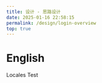```yaml
---
title: 设计 - 思路设计
date: 2025-01-16 22:58:15
permalink: /design/login-overview
top: true
---
```


# English

Locales Test
